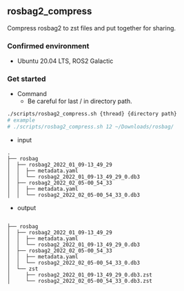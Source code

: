 
## rosbag2_compress

Compress rosbag2 to zst files and put together for sharing.

### Confirmed environment

- Ubuntu 20.04 LTS, ROS2 Galactic

### Get started

- Command
  - Be careful for last / in directory path.

```sh
./scripts/rosbag2_compress.sh {thread} {directory path}
# example
# ./scripts/rosbag2_compress.sh 12 ~/Downloads/rosbag/

```

- input

```
.
├── rosbag
│  ├── rosbag2_2022_01_09-13_49_29
│  │  ├── metadata.yaml
│  │  └── rosbag2_2022_01_09-13_49_29_0.db3
│  ├── rosbag2_2022_02_05-00_54_33
│  │  ├── metadata.yaml
│  │  └── rosbag2_2022_02_05-00_54_33_0.db3
```

- output

```

├── rosbag
│  ├── rosbag2_2022_01_09-13_49_29
│  │  ├── metadata.yaml
│  │  └── rosbag2_2022_01_09-13_49_29_0.db3
│  ├── rosbag2_2022_02_05-00_54_33
│  │  ├── metadata.yaml
│  │  └── rosbag2_2022_02_05-00_54_33_0.db3
│  └── zst
│     ├── rosbag2_2022_01_09-13_49_29_0.db3.zst
│     └── rosbag2_2022_02_05-00_54_33_0.db3.zst
```
